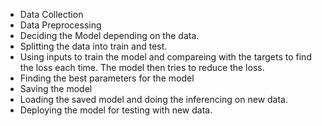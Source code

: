 - Data Collection
- Data Preprocessing
- Deciding the Model depending on the data.
- Splitting the data into train and test.
- Using inputs to train the model and compareing with the targets to find the loss each time. The model then tries to reduce the loss.
- Finding the best parameters for the model
- Saving the model
- Loading the saved model and doing the inferencing on new data.
- Deploying the model for testing with new data.
